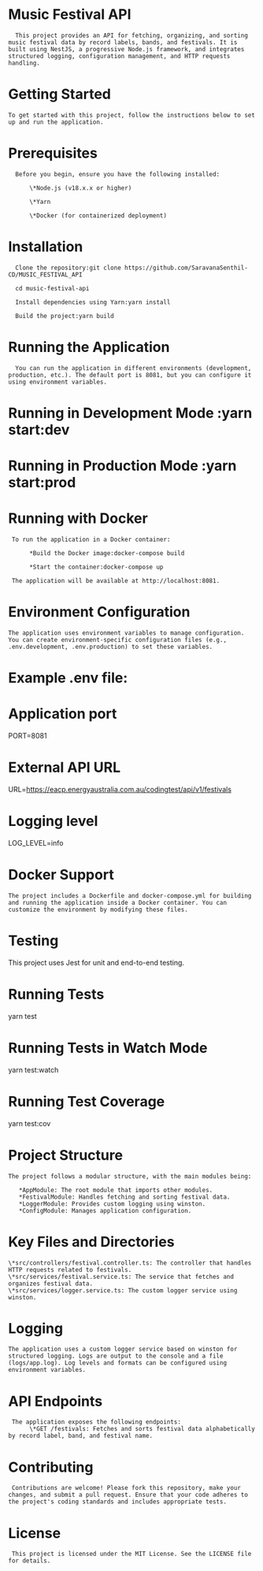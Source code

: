 # Music Festival API

      This project provides an API for fetching, organizing, and sorting music festival data by record labels, bands, and festivals. It is built using NestJS, a progressive Node.js framework, and integrates structured logging, configuration management, and HTTP requests handling.

# Getting Started

    To get started with this project, follow the instructions below to set up and run the application.

# Prerequisites

      Before you begin, ensure you have the following installed:

          \*Node.js (v18.x.x or higher)

          \*Yarn

          \*Docker (for containerized deployment)

# Installation

      Clone the repository:git clone https://github.com/SaravanaSenthil-CD/MUSIC_FESTIVAL_API

      cd music-festival-api

      Install dependencies using Yarn:yarn install

      Build the project:yarn build

# Running the Application

      You can run the application in different environments (development, production, etc.). The default port is 8081, but you can configure it using environment variables.

# Running in Development Mode :yarn start:dev

# Running in Production Mode :yarn start:prod

# Running with Docker

     To run the application in a Docker container:

          *Build the Docker image:docker-compose build

          *Start the container:docker-compose up

     The application will be available at http://localhost:8081.

# Environment Configuration

    The application uses environment variables to manage configuration. You can create environment-specific configuration files (e.g., .env.development, .env.production) to set these variables.

# Example .env file:

# Application port

PORT=8081

# External API URL

URL=https://eacp.energyaustralia.com.au/codingtest/api/v1/festivals

# Logging level

LOG_LEVEL=info

# Docker Support

    The project includes a Dockerfile and docker-compose.yml for building and running the application inside a Docker container. You can customize the environment by modifying these files.

# Testing

 This project uses Jest for unit and end-to-end testing.

# Running Tests

 yarn test

# Running Tests in Watch Mode

 yarn test:watch

# Running Test Coverage

 yarn test:cov

# Project Structure

    The project follows a modular structure, with the main modules being:

       *AppModule: The root module that imports other modules.
       *FestivalModule: Handles fetching and sorting festival data.
       *LoggerModule: Provides custom logging using winston.
       *ConfigModule: Manages application configuration.

# Key Files and Directories

    \*src/controllers/festival.controller.ts: The controller that handles HTTP requests related to festivals.
    \*src/services/festival.service.ts: The service that fetches and organizes festival data.
    \*src/services/logger.service.ts: The custom logger service using winston.

# Logging

    The application uses a custom logger service based on winston for structured logging. Logs are output to the console and a file (logs/app.log). Log levels and formats can be configured using environment variables.

# API Endpoints

     The application exposes the following endpoints:
          \*GET /festivals: Fetches and sorts festival data alphabetically by record label, band, and festival name.

# Contributing

     Contributions are welcome! Please fork this repository, make your changes, and submit a pull request. Ensure that your code adheres to the project's coding standards and includes appropriate tests.

# License

     This project is licensed under the MIT License. See the LICENSE file for details.

